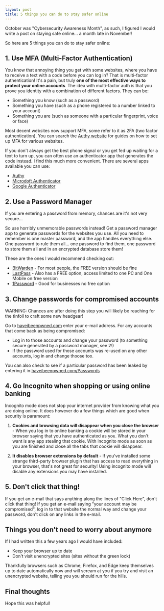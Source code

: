 ```yaml
---
layout: post
title: 5 things you can do to stay safer online
--- 
```


October was "Cybersecurity Awareness Month", as such, I figured I would write a post on staying safe online... a month late in November!

So here are 5 things you can do to stay safer online:

## 1. Use MFA (Multi-Factor Authentication)

You know that annoying thing you get with some websites, where you have to receive a text with a code before you can log in? That is multi-factor authentication! It's a pain, but truly **one of the most effective ways to protect your online accounts**. The idea with multi-factor auth is that you prove you identity with a combination of different factors. They can be:

- Something you know (such as a password)
- Something you have (such as a phone registered to a number linked to your account)
- Something you are (such as someone with a particular fingerprint, voice or face)

Most decent websites now support MFA, some refer to it as 2FA (two factor authentication). You can search the [Authy website](https://authy.com) for guides on how to set up MFA for various websites. 

If you don't always get the best phone signal or you get fed up waiting for a text to turn up, you can often use an authenticator app that generates the code instead. I find this much more convenient. There are several apps available you can use:

- [Authy](https://authy.com)
- [Microdoft Authenticator](https://support.microsoft.com/en-gb/account-billing/download-and-install-the-microsoft-authenticator-app-351498fc-850a-45da-b7b6-27e523b8702a)
- [Google Authenticator](https://support.google.com/accounts/answer/1066447?hl=en&co=GENIE.Platform%3DiOS&oco=1)

## 2. Use a Password Manager

If you are entering a password from memory, chances are it's not very secure... 

So use horribly unmemorable passwords instead! Get a password manager app to generate passwords for the websites you use. All you need to remember is one master password, and the app handles everything else. One password to rule them all... one password to find them, one password to store them all and in an encrypted database store them!

These are the ones I would recommend checking out:

- [BitWarden](https://bitwarden.com) - For most people, the FREE version should be fine
- [LastPass](https://www.lastpass.com) - Also has a FREE option, access limited to one PC and One Mobile on free version
- [1Password](https://1password.com) - Good for businesses no free option

## 3. Change passwords for compromised accounts

WARNING: Chances are after doing this step you will likely be reaching for the tinfoil to craft some new headgear!

Go to [haveibeenpwned.com](https://haveibeenpwned.com/) enter your e-mail address. For any accounts that come back as being compromised:

- Log in to those accounts and change your password (to something secure generated by a password manager, see 2!)
- If the password used for those accounts was re-used on any other accounts, log in and change thoose too.

You can also check to see if a particular password has been leaked by entering it in [haveibeenpwned.com/Passwords](https://haveibeenpwned.com/Passwords)

## 4. Go Incognito when shopping or using online banking

Incognito mode does not stop your internet provider from knowing what you are doing online. It does however do a few things which are good when security is paramount:

1. **Cookies and browsing data will disappear when you close the browser** - When you log in to online banking a cookie will be stored in your browser saying that you have authenticated as you. What you don't want is any app stealing that cookie. With Incognito mode as soon as you are finished and close all the tabs that cookie will disappear. 

2. **It disables browser extensions by default** - If you've installed some strange third-party browser plugin that has access to read everything in your browser, that's not great for security! Using incognito mode will disable any extensions you may have installed. 

## 5. Don't click that thing!

If you get an e-mail that says anything along the lines of "Click Here", don't click that thing! If you get an e-mail saying "your account may be compromised", log in to that website the normal way and change your password, don't click on any links in the e-mail.

## Things you don't need to worry about anymore

If I had written this a few years ago I would have included:

- Keep your browser up to date
- Don't visit unencrypted sites (sites without the green lock)

Thankfully browsers such as Chrome, Firefox, and Edge keep themselves up to date automatically now and will scream at you if you try and visit an unencrypted website, telling you you should run for the hills. 

## Final thoughts

Hope this was helpful! 
